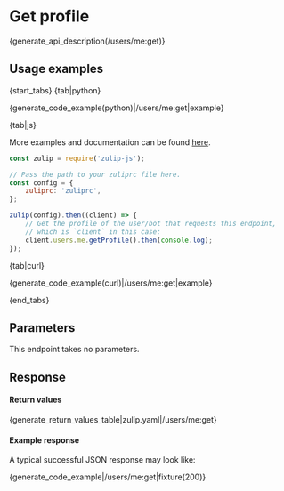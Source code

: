 # Get profile

{generate_api_description(/users/me:get)}

## Usage examples

{start_tabs}
{tab|python}

{generate_code_example(python)|/users/me:get|example}

{tab|js}

More examples and documentation can be found [here](https://github.com/zulip/zulip-js).
```js
const zulip = require('zulip-js');

// Pass the path to your zuliprc file here.
const config = {
    zuliprc: 'zuliprc',
};

zulip(config).then((client) => {
    // Get the profile of the user/bot that requests this endpoint,
    // which is `client` in this case:
    client.users.me.getProfile().then(console.log);
});
```

{tab|curl}

{generate_code_example(curl)|/users/me:get|example}

{end_tabs}

## Parameters

This endpoint takes no parameters.

## Response

#### Return values

{generate_return_values_table|zulip.yaml|/users/me:get}

#### Example response

A typical successful JSON response may look like:

{generate_code_example|/users/me:get|fixture(200)}
